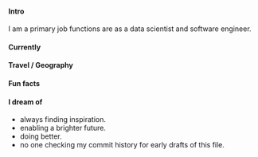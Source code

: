 
#### Intro
I am a primary job functions are as a data scientist and software engineer.

#### Currently

#### Travel / Geography

#### Fun facts

#### I dream of
- always finding inspiration.
- enabling a brighter future.
- doing better.
- no one checking my commit history for early drafts of this file.
